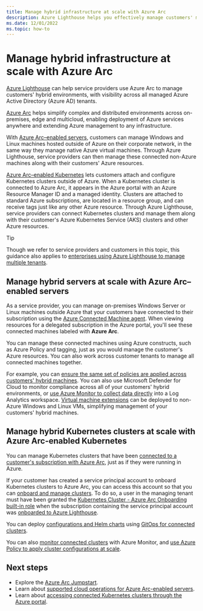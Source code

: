```yaml
---
title: Manage hybrid infrastructure at scale with Azure Arc
description: Azure Lighthouse helps you effectively manage customers' machines and Kubernetes clusters outside of Azure.
ms.date: 12/01/2022
ms.topic: how-to
---
```


# Manage hybrid infrastructure at scale with Azure Arc

[Azure Lighthouse](../overview.md) can help service providers use Azure Arc to manage customers' hybrid environments, with visibility across all managed Azure Active Directory (Azure AD) tenants.

[Azure Arc](../../azure-arc/overview.md) helps simplify complex and distributed environments across on-premises, edge and multicloud, enabling deployment of Azure services anywhere and extending Azure management to any infrastructure.

With [Azure Arc–enabled servers](../../azure-arc/servers/overview.md), customers can manage Windows and Linux machines hosted outside of Azure on their corporate network, in the same way they manage native Azure virtual machines. Through Azure Lighthouse, service providers can then manage these connected non-Azure machines along with their customers' Azure resources.

[Azure Arc–enabled Kubernetes](../../azure-arc/kubernetes/overview.md) lets customers attach and configure Kubernetes clusters outside of Azure. When a Kubernetes cluster is connected to Azure Arc, it appears in the Azure portal with an Azure Resource Manager ID and a managed identity. Clusters are attached to standard Azure subscriptions, are located in a resource group, and can receive tags just like any other Azure resource. Through Azure Lighthouse, service providers can connect Kubernetes clusters and manage them along with their customer's Azure Kubernetes Service (AKS) clusters and other Azure resources.

> [!TIP]
> Though we refer to service providers and customers in this topic, this guidance also applies to [enterprises using Azure Lighthouse to manage multiple tenants](../concepts/enterprise.md).

## Manage hybrid servers at scale with Azure Arc–enabled servers

As a service provider, you can manage on-premises Windows Server or Linux machines outside Azure that your customers have connected to their subscription using the [Azure Connected Machine agent](../../azure-arc/servers/agent-overview.md). When viewing resources for a delegated subscription in the Azure portal, you'll see these connected machines labeled with **Azure Arc**.

You can manage these connected machines using Azure constructs, such as Azure Policy and tagging, just as you would manage the customer's Azure resources. You can also work across customer tenants to manage all connected machines together.

For example, you can [ensure the same set of policies are applied across customers' hybrid machines](../../azure-arc/servers/learn/tutorial-assign-policy-portal.md). You can also use Microsoft Defender for Cloud to monitor compliance across all of your customers' hybrid environments, or [use Azure Monitor to collect data directly](../../azure-arc/servers/learn/tutorial-enable-vm-insights.md) into a Log Analytics workspace. [Virtual machine extensions](../../azure-arc/servers/manage-vm-extensions.md) can be deployed to non-Azure Windows and Linux VMs, simplifying management of your customers' hybrid machines.

## Manage hybrid Kubernetes clusters at scale with Azure Arc-enabled Kubernetes

You can manage Kubernetes clusters that have been [connected to a customer's subscription with Azure Arc](../../azure-arc/kubernetes/quickstart-connect-cluster.md), just as if they were running in Azure.

If your customer has created a service principal account to onboard Kubernetes clusters to Azure Arc, you can access this account so that you can [onboard and manage clusters](../../azure-arc/kubernetes/quickstart-connect-cluster.md). To do so, a user in the managing tenant must have been granted the [Kubernetes Cluster - Azure Arc Onboarding built-in role](../../role-based-access-control/built-in-roles.md#kubernetes-cluster---azure-arc-onboarding) when the subscription containing the service principal account was [onboarded to Azure Lighthouse](onboard-customer.md).

You can deploy [configurations and Helm charts](../../azure-arc/kubernetes/tutorial-use-gitops-flux2.md) using [GitOps for connected clusters](../../azure-arc/kubernetes/conceptual-gitops-flux2.md).

You can also [monitor connected clusters](../..//azure-monitor/containers/container-insights-enable-arc-enabled-clusters.md) with Azure Monitor, and [use Azure Policy to apply cluster configurations at scale](../../azure-arc/kubernetes/use-azure-policy.md).

## Next steps

- Explore the [Azure Arc Jumpstart](https://azurearcjumpstart.io/).
- Learn about [supported cloud operations for Azure Arc-enabled servers](../../azure-arc/servers/overview.md#supported-cloud-operations).
- Learn about [accessing connected Kubernetes clusters through the Azure portal](../../azure-arc/kubernetes/kubernetes-resource-view.md).
